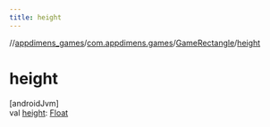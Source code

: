 ```yaml
---
title: height
---
```

//[appdimens_games](../../../index.html)/[com.appdimens.games](../index.html)/[GameRectangle](index.html)/[height](height.html)



# height



[androidJvm]\
val [height](height.html): [Float](https://kotlinlang.org/api/core/kotlin-stdlib/kotlin/-float/index.html)



